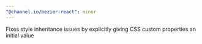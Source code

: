 ```yaml
---
"@channel.io/bezier-react": minor
---
```


Fixes style inheritance issues by explicitly giving CSS custom properties an initial value
